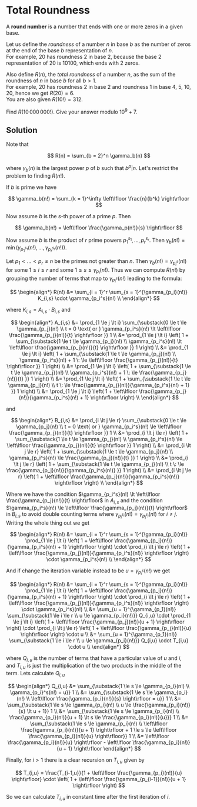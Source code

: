 # Total Roundness

A <strong>round number</strong> is a number that ends with one or more zeros in a given base.

Let us define the <dfn>roundness</dfn> of a number $n$ in base $b$ as the number of zeros at the end of the base $b$ representation of $n$.<br>
For example, $20$ has roundness $2$ in base $2$, because the base $2$ representation of $20$ is $10100$, which ends with $2$ zeros.

Also define $R(n)$, the <dfn>total roundness</dfn> of a number $n$, as the sum of the roundness of $n$ in base $b$ for all $b > 1$.<br>
For example, $20$ has roundness $2$ in base $2$ and roundness $1$ in base $4$, $5$, $10$, $20$, hence we get $R(20)=6$.<br>
You are also given $R(10!) = 312$.

Find $R(10\,000\,000!)$. Give your answer modulo $10^9 + 7$.

## Solution

Note that

$$
R(n) = \sum_{b = 2}^n \gamma_b(n)
$$

where $\gamma_b(n)$ is the largest power $p$ of $b$ such that $b^p | n$. Let's restrict the problem to finding $R(n!)$.

If $b$ is prime we have

$$
\gamma_b(n!) = \sum_{k = 1}^\infty \left\lfloor \frac{n}{b^k} \right\rfloor
$$

Now assume $b$ is the $s$-th power of a prime $p$. Then

$$
\gamma_b(n!) = \left\lfloor \frac{\gamma_p(n!)}{s} \right\rfloor
$$

Now assume $b$ is the product of $r$ prime powers $p_1^{s_1}, \dots, p_r^{s_r}$. Then $\gamma_b(n!) = \min(\gamma_{p_1^{s_1}}(n!), \dots, \gamma_{p_r^{s_r}}(n!))$.


Let $p_1 \lt \dots \lt p_r \le n$ be the primes not greater than $n$. Then $\gamma_b(n!) = \gamma_{p_i^s}(n!)$ for some $1 \le i \le r$ and some $1 \le s \le \gamma_{p_i}(n!)$. Thus we can compute $R(n!)$ by grouping the number of terms that map to $\gamma_{p_i^s}(n!)$ leading to the formula:

$$
\begin{align*}
R(n!)
&= \sum_{i = 1}^r \sum_{s = 1}^{\gamma_{p_i}(n!)} K_{i,s} \cdot \gamma_{p_i^s}(n!) \\
\end{align*}
$$

where $K_{i,s} = A_{i,s} \cdot B_{i,s}$ and

$$
\begin{align*}
A_{i,s}
&= \prod_{1 \le j \lt i} \sum_{\substack{0 \le t \le \gamma_{p_j}(n!) \\ t = 0 \text{ or } \gamma_{p_i^s}(n!) \lt \left\lfloor \frac{\gamma_{p_j}(n!)}{t} \right\rfloor }} 1 \\
&= \prod_{1 \le j \lt i} \left( 1 + \sum_{\substack{1 \le t \le \gamma_{p_j}(n!) \\ \gamma_{p_i^s}(n!) \lt \left\lfloor \frac{\gamma_{p_j}(n!)}{t} \right\rfloor }} 1 \right) \\
&= \prod_{1 \le j \lt i} \left( 1 + \sum_{\substack{1 \le t \le \gamma_{p_j}(n!) \\ \gamma_{p_i^s}(n!) + 1  \: \le \left\lfloor \frac{\gamma_{p_j}(n!)}{t} \right\rfloor }} 1 
\right) \\
&= \prod_{1 \le j \lt i} \left( 1 + \sum_{\substack{1 \le t \le \gamma_{p_j}(n!) \\ \gamma_{p_i^s}(n!) + 1  \: \le \frac{\gamma_{p_j}(n!)}{t} }} 1 \right) \\
&= \prod_{1 \le j \lt i} \left( 1 + \sum_{\substack{1 \le t \le \gamma_{p_j}(n!) \\ t  \: \le \frac{\gamma_{p_j}(n!)}{\gamma_{p_i^s}(n!) + 1} }} 1 \right) \\
&= \prod_{1 \le j \lt i} \left( 1 + \left\lfloor \frac{\gamma_{p_j}(n!)}{\gamma_{p_i^s}(n!) + 1} \right\rfloor \right) \\
\end{align*}
$$

and

$$
\begin{align*}
B_{i,s}
&= \prod_{i \lt j \le r} \sum_{\substack{0 \le t \le \gamma_{p_j}(n!) \\ t = 0 \text{ or } \gamma_{p_i^s}(n!) \le \left\lfloor \frac{\gamma_{p_j}(n!)}{t} \right\rfloor }} 1 \\
&= \prod_{i \lt j \le r} \left( 1 + \sum_{\substack{1 \le t \le \gamma_{p_j}(n!) \\ \gamma_{p_i^s}(n!) \le \left\lfloor \frac{\gamma_{p_j}(n!)}{t} \right\rfloor }} 1 \right) \\
&= \prod_{i \lt j \le r} \left( 1 + \sum_{\substack{1 \le t \le \gamma_{p_j}(n!) \\ \gamma_{p_i^s}(n!) \le \frac{\gamma_{p_j}(n!)}{t} }} 1 \right) \\
&= \prod_{i \lt j \le r} \left( 1 + \sum_{\substack{1 \le t \le \gamma_{p_j}(n!) \\ t \: \le \frac{\gamma_{p_j}(n!)}{\gamma_{p_i^s}(n!)} }} 1 \right) \\
&= \prod_{i \lt j \le r} \left( 1 + \left\lfloor \frac{\gamma_{p_j}(n!)}{\gamma_{p_i^s}(n!)} \right\rfloor \right) \\
\end{align*}
$$

Where we have the condition $\gamma_{p_i^s}(n!) \lt \left\lfloor \frac{\gamma_{p_j}(n!)}{t} \right\rfloor$ in $A_{i,s}$ and the condition $\gamma_{p_i^s}(n!) \le \left\lfloor \frac{\gamma_{p_j}(n!)}{t} \right\rfloor$ in $B_{i,s}$ to avoid double counting terms where $\gamma_{p_i^{s_i}}(n!) = \gamma_{p_j^{s_j}}(n!)$ for $i \not= j$. Writing the whole thing out we get

$$
\begin{align*}
R(n!)
&= \sum_{i = 1}^r \sum_{s = 1}^{\gamma_{p_i}(n!)} \prod_{1 \le j \lt i} \left( 1 + \left\lfloor \frac{\gamma_{p_j}(n!)}{\gamma_{p_i^s}(n!) + 1} \right\rfloor \right) \cdot \prod_{i \lt j \le r} \left( 1 + \left\lfloor \frac{\gamma_{p_j}(n!)}{\gamma_{p_i^s}(n!)} \right\rfloor \right) \cdot \gamma_{p_i^s}(n!) \\
\end{align*}
$$

And if change the iteration variable instead to be $u = \gamma_{p_i^s}(n!)$ we get

$$
\begin{align*}
R(n!)
&= \sum_{i = 1}^r \sum_{s = 1}^{\gamma_{p_i}(n!)} \prod_{1 \le j \lt i} \left( 1 + \left\lfloor \frac{\gamma_{p_j}(n!)}{\gamma_{p_i^s}(n!) + 1} \right\rfloor \right) \cdot \prod_{i \lt j \le r} \left( 1 + \left\lfloor \frac{\gamma_{p_j}(n!)}{\gamma_{p_i^s}(n!)} \right\rfloor \right) \cdot \gamma_{p_i^s}(n!) \\
&= \sum_{u = 1}^{\gamma_{p_1}(n!)} \sum_{\substack{1 \le i \le r \\ u \le \gamma_{p_i}(n!)}} Q_{i,u} \cdot \prod_{1 \le j \lt i} \left( 1 + \left\lfloor \frac{\gamma_{p_j}(n!)}{u + 1} \right\rfloor \right) \cdot \prod_{i \lt j \le r} \left( 1 + \left\lfloor \frac{\gamma_{p_j}(n!)}{u} \right\rfloor \right) \cdot u \\
&= \sum_{u = 1}^{\gamma_{p_1}(n!)} \sum_{\substack{1 \le i \le r \\ u \le \gamma_{p_i}(n!)}} Q_{i,u} \cdot T_{i,u} \cdot u \\
\end{align*}
$$

where $Q_{i,u}$ is the number of terms that have a particular value of $u$ and $i$, and $T_{i,u}$ is just the multiplication of the two products in the middle of the term. Lets calculate $Q_{i,u}$

$$
\begin{align*}
Q_{i,u}
&= \sum_{\substack{1 \le s \le \gamma_{p_i}(n!) \\ \gamma_{p_i}^s(n!) = u}} 1 \\
&= \sum_{\substack{1 \le s \le \gamma_{p_i}(n!) \\ \left\lfloor \frac{\gamma_{p_i}(n!)}{s} \right\rfloor = u}} 1 \\
&= \sum_{\substack{1 \le s \le \gamma_{p_i}(n!) \\ u \le \frac{\gamma_{p_i}(n!)}{s} \lt u + 1}} 1 \\
&= \sum_{\substack{1 \le s \le \gamma_{p_i}(n!) \\ \frac{\gamma_{p_i}(n!)}{u + 1} \lt s \le \frac{\gamma_{p_i}(n!)}{u}}} 1 \\
&= \sum_{\substack{1 \le s \le \gamma_{p_i}(n!) \\ \left\lfloor \frac{\gamma_{p_i}(n!)}{u + 1} \right\rfloor + 1 \le s \le \left\lfloor \frac{\gamma_{p_i}(n!)}{u} \right\rfloor}} 1 \\
&= \left\lfloor \frac{\gamma_{p_i}(n!)}{u} \right\rfloor - \left\lfloor \frac{\gamma_{p_i}(n!)}{u + 1} \right\rfloor
\end{align*}
$$

Finally, for $i \gt 1$ there is a clear recursion on $T_{i,u}$ given by

$$
T_{i,u} = \frac{T_{i-1,u}}{1 + \left\lfloor \frac{\gamma_{p_i}(n!)}{u} \right\rfloor} \cdot \left( 1 + \left\lfloor \frac{\gamma_{p_{i-1}}(n!)}{u + 1} \right\rfloor \right)
$$

So we can calculate $T_{i,u}$ in constant time after the first iteration of $i$.